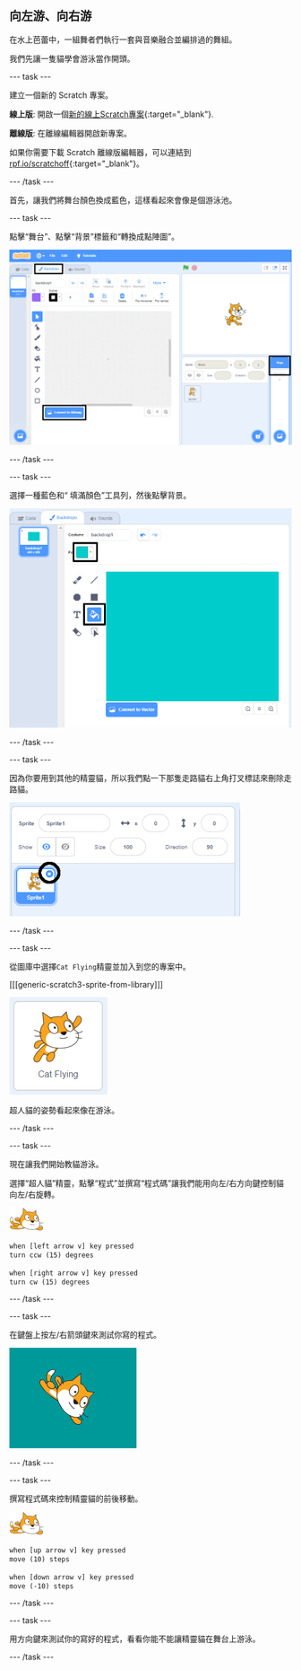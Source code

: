 ## 向左游、向右游

在水上芭蕾中，一組舞者們執行一套與音樂融合並編排過的舞組。

我們先讓一隻貓學會游泳當作開頭。

--- task ---

建立一個新的 Scratch 專案。

**線上版**: 開啟一個[新的線上Scratch專案](http://rpf.io/scratchnew){:target="_blank"}.

**離線版**: 在離線編輯器開啟新專案。

如果你需要下載 Scratch 離線版編輯器，可以連結到 [rpf.io/scratchoff](http://rpf.io/scratchoff){:target="_blank"}。

--- /task ---

首先，讓我們將舞台顏色換成藍色，這樣看起來會像是個游泳池。

--- task ---

點擊“舞台”、點擊“背景”標籤和“轉換成點陣圖”。

![強調儲存舞台螢幕，背景，並轉換為點陣圖](images/swim-select-backdrop.png)

--- /task ---

--- task ---

選擇一種藍色和“ 填滿顏色”工具列，然後點擊背景。

![選擇背景和填充工具](images/swim-fill.png)

--- /task ---

--- task ---

因為你要用到其他的精靈貓，所以我們點一下那隻走路貓右上角打叉標誌來刪除走路貓。

![選擇刪除選單](images/swim-delete.png)

--- /task ---

--- task ---

從圖庫中選擇` Cat Flying `精靈並加入到您的專案中。

[[[generic-scratch3-sprite-from-library]]]

![強調超人精靈貓](images/swim-sprite.png)

超人貓的姿勢看起來像在游泳。

--- /task ---

--- task ---

現在讓我們開始教貓游泳。

選擇“超人貓”精靈，點擊“程式”並撰寫“程式碼”讓我們能用向左/右方向鍵控制貓向左/右旋轉。

![水上精靈貓](images/swimmer-sprite.png)

```blocks3
when [left arrow v] key pressed
turn ccw (15) degrees

when [right arrow v] key pressed
turn cw (15) degrees
```

--- /task ---

--- task ---

在鍵盤上按左/右箭頭鍵來測試你寫的程式。

![向右旋轉的精靈貓](images/swim-right.png)

--- /task ---

--- task ---

撰寫程式碼來控制精靈貓的前後移動。

![水上精靈貓](images/swimmer-sprite.png)

```blocks3
when [up arrow v] key pressed
move (10) steps

when [down arrow v] key pressed
move (-10) steps 
```

--- /task ---

--- task ---

用方向鍵來測試你的寫好的程式，看看你能不能讓精靈貓在舞台上游泳。

--- /task ---
